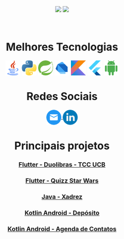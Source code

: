 <div align="center">
  <img  height="180em" src="https://github-readme-stats.vercel.app/api?username=caiocv18&show_icons=true&theme=tokyonight&include_all_commits=true&count_private=true"/>
  <img height="180em" src="https://github-readme-stats.vercel.app/api/top-langs/?username=caiocv18&layout=compact&langs_count=16&theme=tokyonight"/>
</div>
<br>
<div  align="center"> 
  <div style="display: inline_block"><br>
    <h1 align="center">Melhores Tecnologias</h1>
      <!-- Java -->
      <img align="center" height="40" width="40" alt="java-icon" src="images/java.png">
      <!-- Python -->
      <img align="center" height="40" width="40" alt="nodejs-icon" src="images/python.png">
      <!-- Spring Boot -->
      <img align="center" height="40" width="40" alt="nodejs-icon" src="images/spring_boot.svg">
      <!-- Dart -->
      <img align="center" height="40" width="40" alt="nodejs-icon" src="images/dart.png">
      <!-- Kotlin -->
      <img align="center" height="40" width="40" alt="nodejs-icon" src="images/kotlin.png">
      <!-- Flutter -->
      <img align="center" height="40" width="40" alt="nodejs-icon" src="images/flutter.png">
      <!-- Android -->
      <img align="center" height="40" width="40" alt="nodejs-icon" src="images/android.png">
    <h1 align="center">Redes Sociais</h1>
      <!-- Email -->
      <a href = "mailto: caioviniciuscv18@gmail.com">
        <img  align="center" height="40" width="40" src="images/email.png">
      </a>
      <!-- Linkedin -->
      <a href = "https://www.linkedin.com/in/caiocv18/">
        <img  align="center" height="40" width="40" src="images/linkedin.png">
      </a>
      <h1 align="center">Principais projetos</h1>
       <h3><a href="https://github.com/caiocv18/duolibras">Flutter - Duolibras - TCC UCB</a></h3>
       <h3><a href="https://github.com/caiocv18/projeto-perguntas">Flutter - Quizz Star Wars</h3>
      <h3><a href="https://github.com/caiocv18/xadrez">Java - Xadrez</h3>
      <h3><a href="https://github.com/caiocv18/CRUD-Deposito">Kotlin Android - Depósito</h3>
      <h3><a href="https://github.com/caiocv18/alura_agenda">Kotlin Android - Agenda de Contatos</h3>
  </div>
</div>
